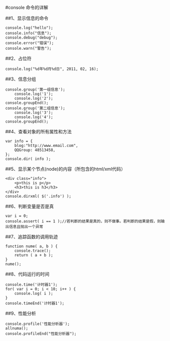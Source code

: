 #console 命令的详解  

##1、显示信息的命令  

	console.log("hello");
	console.info("信息");
	console.debug("debug");
	console.error("错误");
	console.warn("警告");

##2、占位符  

	console.log("%d年%d月%d日", 2011, 02, 16);

##3、信息分组  

	console.group('第一组信息');
		console.log('1');
		console.log('2');
	console.groupEnd();
	console.group('第二组信息');
		console.log('3');
		console.log('4');
	console.groupEnd();

##4、查看对象的所有属性和方法  

	var info = {
		blog:"http://www.email.com",
		QQGroup: 48513458,
	};
	console.dir( info );

##5、显示某个节点(node)的内容（所包含的html/xml代码）  

	<div class="info">
		<p>this is p</p>
		<h3>this is h3</h3>
	</div>
	console.dirxml( $('.info') );

##6、判断变量是否是真  

	var i = 0;
	console.assert( i == 1 );//若判断的结果是真的，则不做事。若判断的结果是假，则输出信息且抛出一个异常

##7、追踪函数的调用轨迹  

	function nume( a, b ) {
		console.trace();
		return ( a + b );
	}
	nume();
	
##8、代码运行的时间  

	console.time('计时器1');
	for( var i = 0; i < 10; i++ ) {
		console.log( i );
	}
	console.timeEnd('计时器1');

##9、性能分析  

	console.profile('性能分析器');
	allnuma();
	console.profileEnd("性能分析器");